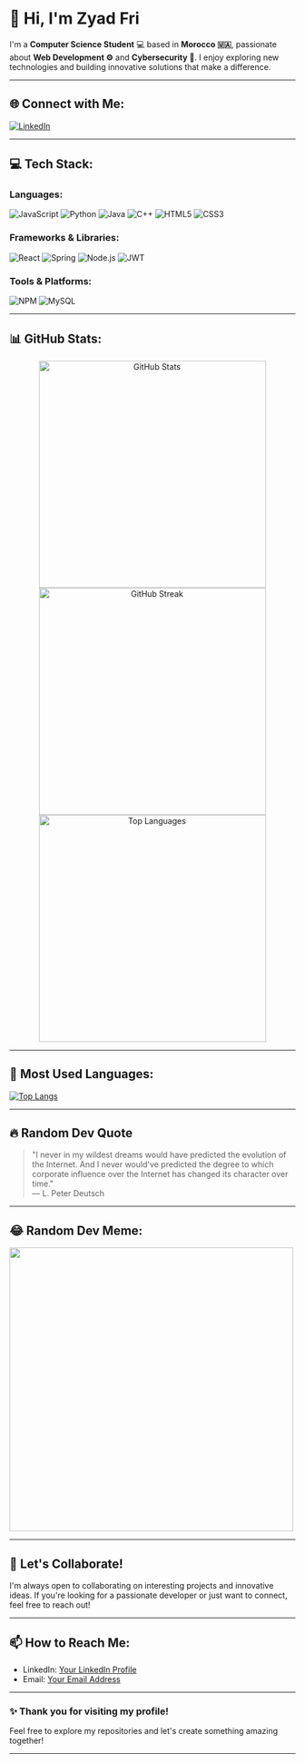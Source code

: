 # 👋 Hi, I'm Zyad Fri

I'm a **Computer Science Student** 💻 based in **Morocco 🇲🇦**, passionate about **Web Development ⚙️** and **Cybersecurity 🔐**. I enjoy exploring new technologies and building innovative solutions that make a difference.

---

## 🌐 Connect with Me:
[![LinkedIn](https://img.shields.io/badge/LinkedIn-0077B5?style=for-the-badge&logo=linkedin&logoColor=white)](your-linkedin-url)

---

## 💻 Tech Stack:

### Languages:
![JavaScript](https://img.shields.io/badge/-JavaScript-F7DF1E?style=flat-square&logo=javascript&logoColor=black)
![Python](https://img.shields.io/badge/-Python-3776AB?style=flat-square&logo=python&logoColor=white)
![Java](https://img.shields.io/badge/-Java-007396?style=flat-square&logo=java&logoColor=white)
![C++](https://img.shields.io/badge/-C++-00599C?style=flat-square&logo=cplusplus&logoColor=white)
![HTML5](https://img.shields.io/badge/-HTML5-E34F26?style=flat-square&logo=html5&logoColor=white)
![CSS3](https://img.shields.io/badge/-CSS3-1572B6?style=flat-square&logo=css3)

### Frameworks & Libraries:
![React](https://img.shields.io/badge/-React-61DAFB?style=flat-square&logo=react)
![Spring](https://img.shields.io/badge/-Spring-6DB33F?style=flat-square&logo=spring)
![Node.js](https://img.shields.io/badge/-Node.js-339933?style=flat-square&logo=node.js&logoColor=white)
![JWT](https://img.shields.io/badge/-JWT-000000?style=flat-square&logo=jsonwebtokens)

### Tools & Platforms:
![NPM](https://img.shields.io/badge/-NPM-CB3837?style=flat-square&logo=npm)
![MySQL](https://img.shields.io/badge/-MySQL-4479A1?style=flat-square&logo=mysql&logoColor=white)

---

## 📊 GitHub Stats:
<div align="center">
  <img src="https://github-readme-stats.vercel.app/api?username=ZyadFri&show_icons=true&theme=dark" alt="GitHub Stats" width="400"/>
  <img src="https://streak-stats.demolab.com/?user=ZyadFri&theme=dark" alt="GitHub Streak" width="400"/>
  <img src="https://github-readme-stats.vercel.app/api/top-langs/?username=ZyadFri&layout=compact&theme=dark" alt="Top Languages" width="400"/>
</div>

---

## 📌 Most Used Languages:
[![Top Langs](https://github-readme-stats.vercel.app/api/top-langs/?username=ZyadFri&layout=compact&theme=dark)](https://github.com/anuraghazra/github-readme-stats)

---

## 🔥 Random Dev Quote
> "I never in my wildest dreams would have predicted the evolution of the Internet. And I never would've predicted the degree to which corporate influence over the Internet has changed its character over time."  
> — L. Peter Deutsch

---

## 😂 Random Dev Meme:
<img src="https://preview.redd.it/w62g1tovijh21.jpg?auto=webp&s=ef4809ca486ef1bc72e38c4d075a29a1d890f326" width="500"/>

---

## 🚀 Let's Collaborate!
I'm always open to collaborating on interesting projects and innovative ideas. If you're looking for a passionate developer or just want to connect, feel free to reach out!

---

## 📫 How to Reach Me:
- LinkedIn: [Your LinkedIn Profile]([your-linkedin-url](https://www.linkedin.com/in/zyad-fri-021bb8347/))
- Email: [Your Email Address](mailto:zyad.fri@)

---

### ✨ Thank you for visiting my profile!  
Feel free to explore my repositories and let's create something amazing together!

---

